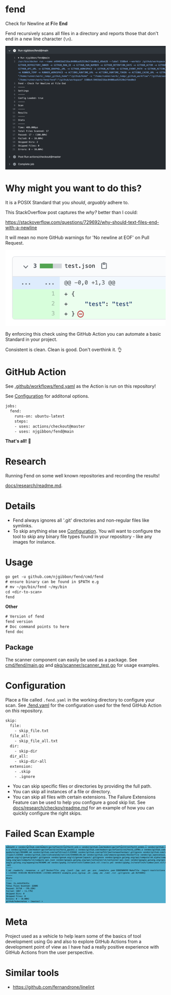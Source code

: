# fend
Check for Newline at **F**ile **End**

Fend recursively scans all files in a directory and reports those that don't end in a new line character (`\n`).

![Fend Passed](images/fend-passed.png)

# Why might you want to do this?

It is a POSIX Standard that you *should*, *arguably* adhere to.

This StackOverflow post captures the *why?* better than I could:

https://stackoverflow.com/questions/729692/why-should-text-files-end-with-a-newline

It will mean no more GitHub warnings for 'No newline at EOF' on Pull Request.

![GitHub EOF No Newline at EOF Warning](images/github-no-newline-eof-warn.png)

By enforcing this check using the GitHub Action you can automate a basic Standard in your project.

Consistent is clean. Clean is good. Don't overthink it. :ok_hand:

# GitHub Action
See [.github/workflows/fend.yaml](.github/workflows/fend.yaml) as the Action is run on this repository!

See [Configuration](#Configuration) for additonal options.
```
jobs:
  fend:
    runs-on: ubuntu-latest
    steps:
    - uses: actions/checkout@master
    - uses: njgibbon/fend@main
```
**That's all!** :dizzy:

# Research
Running Fend on some well known repositories and recording the results!

[docs/research/readme.md](docs/research/readme.md).

# Details
* Fend always ignores all '.git' directories and non-regular files like symlinks. 
* To skip anything else see [Configuration](#Configuration). You will want to configure the tool to skip any binary file types found in your repository - like any images for instance.


# Usage
```
go get -u github.com/njgibbon/fend/cmd/fend
# ensure binary can be found in $PATH e.g
# mv ~/go/bin/fend ~/my/bin
cd <dir-to-scan>
fend
```
**Other**
```
# Version of fend
fend version
# Doc command points to here
fend doc
```
## Package
The scanner component can easily be used as a package. 
See [cmd/fend/main.go](cmd/fend/main.go) and [pkg/scanner/scanner_test.go](pkg/scanner/scanner_test.go) for usage examples.

# Configuration
Place a file called `.fend.yaml` in the working directory to configure your scan. See [.fend.yaml](.fend.yaml) for the configuration used for the fend GitHub Action on *this* repository.
```
skip:
  file: 
    - skip_file.txt
  file_all: 
    - skip_file_all.txt
  dir:
    - skip-dir
  dir_all:
    - skip-dir-all
  extension: 
    - .skip
    - .ignore
```
* You can skip specific files or directories by providing the full path.
* You can skip all instances of a file or directory.
* You can skip all files with certain extensions.
The Failure Extensions Feature can be used to help you configure a good skip list. See [docs/research/checkov/readme.md](docs/research/checkov/readme.md) for an example of how you can quickly configure the right skips.

# Failed Scan Example
![Fend Failed](images/fend-failed.png)

# Meta
Project used as a vehicle to help learn some of the basics of tool development using Go and also to explore GitHub Actions from a development point of view as I have had a really positive experience with GitHub Actions from the user perspective.

# Similar tools
* https://github.com/fernandrone/linelint
